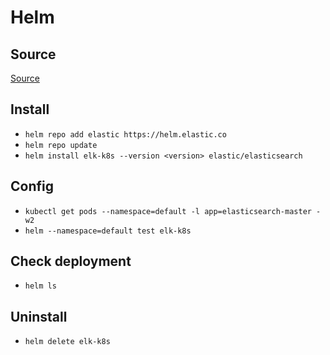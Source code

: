 # Helm

## Source

[Source](https://artifacthub.io/packages/helm/elastic/elasticsearch)

## Install

- `helm repo add elastic https://helm.elastic.co`
- `helm repo update`
- `helm install elk-k8s --version <version> elastic/elasticsearch`

## Config

- `kubectl get pods --namespace=default -l app=elasticsearch-master -w2`
- `helm --namespace=default test elk-k8s`

## Check deployment

- `helm ls`

## Uninstall

- `helm delete elk-k8s`
